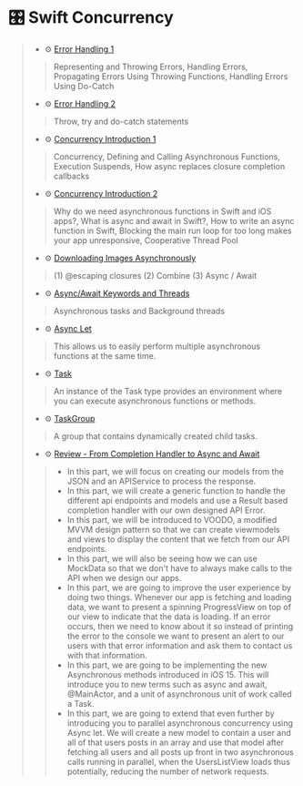 # 🎛 Swift Concurrency

> - ⚙️ [Error Handling 1](./SwiftConcurrency/ErrorHandling1.swift)
> > Representing and Throwing Errors, Handling Errors, Propagating Errors Using Throwing Functions, Handling Errors Using Do-Catch
> - ⚙️ [Error Handling 2](./SwiftConcurrency/ErrorHandling2.swift)
> > Throw, try and do-catch statements
> - ⚙️ [Concurrency Introduction 1](./SwiftConcurrency/Concurrency1.swift)
> > Concurrency, Defining and Calling Asynchronous Functions, Execution Suspends, How async replaces closure completion callbacks
> - ⚙️ [Concurrency Introduction 2](./SwiftConcurrency/Concurrency2.swift)
> > Why do we need asynchronous functions in Swift and iOS apps?, What is async and await in Swift?, How to write an async function in Swift, Blocking the main run loop for too long makes your app unresponsive, Cooperative Thread Pool
> - ⚙️ [Downloading Images Asynchronously](./SwiftConcurrency/DownloadingImageAsync.swift)
> > (1) @escaping closures (2) Combine (3) Async / Await
> - ⚙️ [Async/Await Keywords and Threads](./SwiftConcurrency/AsyncAwait.swift)
> > Asynchronous tasks and Background threads
> - ⚙️ [Async Let](./SwiftConcurrency/AsyncLet.swift)
> > This allows us to easily perform multiple asynchronous functions at the same time.
> - ⚙️ [Task](./SwiftConcurrency/TaskStudy.swift)
> > An instance of the Task type provides an environment where you can execute asynchronous functions or methods.
> - ⚙️ [TaskGroup](./SwiftConcurrency/TaskGroupStudy.swift)
> > A group that contains dynamically created child tasks.
> - ⚙️ [Review - From Completion Handler to Async and Await](./SwiftConcurrency/Review)
> > - In this part, we will focus on creating our models from the JSON and an APIService to process the response.
> > - In this part, we will create a generic function to handle the different api endpoints and models and use a Result based completion handler with our own designed API Error.
> > - In this part, we will be introduced to VOODO, a modified MVVM design pattern so that we can create viewmodels and views to display the content that we fetch from our API endpoints.
> > - In this part, we will also be seeing how we can use MockData so that we don't have to always make calls to the API when we design our apps.
> > - In this part, we are going to improve the user experience by doing two things.  Whenever our app is fetching and loading data, we want to present a spinning ProgressView on top of our view to indicate that the data is loading. If an error occurs, then we need to know about it so instead of printing the error to the console we want to present an alert to our users with that error information and ask them to contact us with that information.
> > - In this part, we are going to be implementing the new Asynchronous methods introduced in iOS 15. This will introduce you to new terms such as async and await, @MainActor, and a unit of asynchronous unit of work called a Task.
> > - In this part, we are going to extend that even further by introducing you to parallel asynchronous concurrency using Async let. We will create a new model to contain a user and all of that users posts in an array and use that model after fetching all users and all posts up front in two asynchronous calls running in parallel, when the UsersListView loads thus potentially, reducing the number of network requests.
